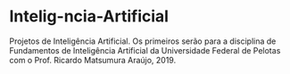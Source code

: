 # Intelig-ncia-Artificial
Projetos de Inteligência Artificial. Os primeiros serão para a disciplina de Fundamentos de Inteligência Artificial da Universidade Federal de Pelotas com o Prof. Ricardo Matsumura Araújo, 2019.
